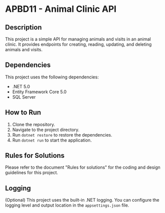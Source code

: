 ﻿# APBD11 - Animal Clinic API

## Description

This project is a simple API for managing animals and visits in an animal clinic. It provides endpoints for creating, reading, updating, and deleting animals and visits.

## Dependencies

This project uses the following dependencies:

- .NET 5.0
- Entity Framework Core 5.0
- SQL Server

## How to Run

1. Clone the repository.
2. Navigate to the project directory.
3. Run `dotnet restore` to restore the dependencies.
4. Run `dotnet run` to start the application.

## Rules for Solutions

Please refer to the document "Rules for solutions" for the coding and design guidelines for this project.

## Logging

(Optional) This project uses the built-in .NET logging. You can configure the logging level and output location in the `appsettings.json` file.